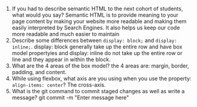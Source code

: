 1. If you had to describe semantic HTML to the next cohort of students, what would you say?
    Semantic HTML is to provide meaning to your page content by making your website more readable and making them easily interpreted by Search Engines.
    It also helps us keep our code more readable and much easier to maintain
2. Describe some differences between ```display: block;``` and ```display: inline;```.
    display: block generally take up the entire row and have box model propertyies and display: inline do not take up the entire row or line and they appear in within the block.
3. What are the 4 areas of the box model?
    the 4 areas are: margin, border, padding, and content. 
4. While using flexbox, what axis are you using when you use the property: ```align-items: center```?
    The cross-axis. 
5. What is the git command to commit staged changes as well as write a message?
    git commit -m "Enter message here"

